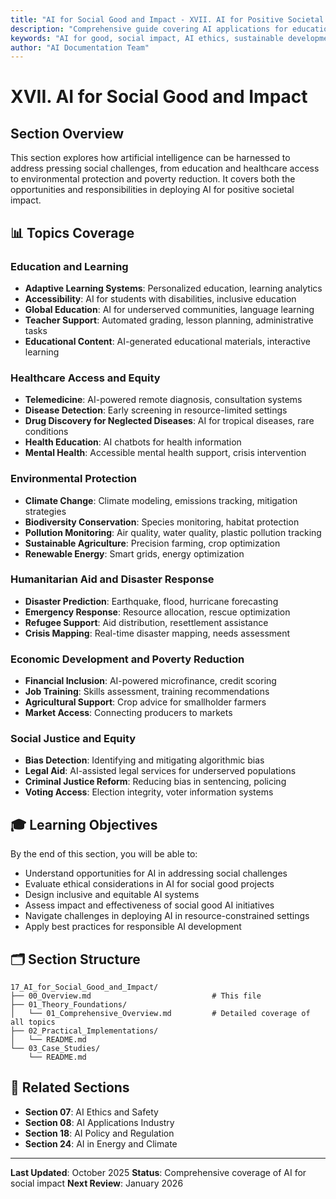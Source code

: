 ```yaml
---
title: "AI for Social Good and Impact - XVII. AI for Positive Societal Change"
description: "Comprehensive guide covering AI applications for education, healthcare access, environmental protection, humanitarian aid, poverty reduction, and social equity"
keywords: "AI for good, social impact, AI ethics, sustainable development, humanitarian AI, education technology, healthcare access, artificial intelligence, machine learning, AI documentation"
author: "AI Documentation Team"
---
```


# XVII. AI for Social Good and Impact

## Section Overview

This section explores how artificial intelligence can be harnessed to address pressing social challenges, from education and healthcare access to environmental protection and poverty reduction. It covers both the opportunities and responsibilities in deploying AI for positive societal impact.

## 📊 Topics Coverage

### Education and Learning
- **Adaptive Learning Systems**: Personalized education, learning analytics
- **Accessibility**: AI for students with disabilities, inclusive education
- **Global Education**: AI for underserved communities, language learning
- **Teacher Support**: Automated grading, lesson planning, administrative tasks
- **Educational Content**: AI-generated educational materials, interactive learning

### Healthcare Access and Equity
- **Telemedicine**: AI-powered remote diagnosis, consultation systems
- **Disease Detection**: Early screening in resource-limited settings
- **Drug Discovery for Neglected Diseases**: AI for tropical diseases, rare conditions
- **Health Education**: AI chatbots for health information
- **Mental Health**: Accessible mental health support, crisis intervention

### Environmental Protection
- **Climate Change**: Climate modeling, emissions tracking, mitigation strategies
- **Biodiversity Conservation**: Species monitoring, habitat protection
- **Pollution Monitoring**: Air quality, water quality, plastic pollution tracking
- **Sustainable Agriculture**: Precision farming, crop optimization
- **Renewable Energy**: Smart grids, energy optimization

### Humanitarian Aid and Disaster Response
- **Disaster Prediction**: Earthquake, flood, hurricane forecasting
- **Emergency Response**: Resource allocation, rescue optimization
- **Refugee Support**: Aid distribution, resettlement assistance
- **Crisis Mapping**: Real-time disaster mapping, needs assessment

### Economic Development and Poverty Reduction
- **Financial Inclusion**: AI-powered microfinance, credit scoring
- **Job Training**: Skills assessment, training recommendations
- **Agricultural Support**: Crop advice for smallholder farmers
- **Market Access**: Connecting producers to markets

### Social Justice and Equity
- **Bias Detection**: Identifying and mitigating algorithmic bias
- **Legal Aid**: AI-assisted legal services for underserved populations
- **Criminal Justice Reform**: Reducing bias in sentencing, policing
- **Voting Access**: Election integrity, voter information systems

## 🎓 Learning Objectives

By the end of this section, you will be able to:
- Understand opportunities for AI in addressing social challenges
- Evaluate ethical considerations in AI for social good projects
- Design inclusive and equitable AI systems
- Assess impact and effectiveness of social good AI initiatives
- Navigate challenges in deploying AI in resource-constrained settings
- Apply best practices for responsible AI development

## 🗂️ Section Structure

```
17_AI_for_Social_Good_and_Impact/
├── 00_Overview.md                           # This file
├── 01_Theory_Foundations/
│   └── 01_Comprehensive_Overview.md         # Detailed coverage of all topics
├── 02_Practical_Implementations/
│   └── README.md
└── 03_Case_Studies/
    └── README.md
```

## 🔗 Related Sections

- **Section 07**: AI Ethics and Safety
- **Section 08**: AI Applications Industry
- **Section 18**: AI Policy and Regulation
- **Section 24**: AI in Energy and Climate

---

**Last Updated**: October 2025
**Status**: Comprehensive coverage of AI for social impact
**Next Review**: January 2026
